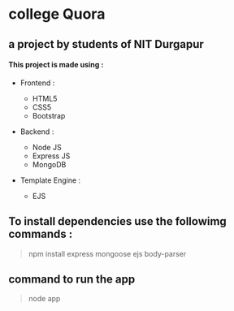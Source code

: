 # college Quora
## a project by students of NIT Durgapur

#### This project is made using :

* Frontend :
  * HTML5   
  * CSS5
  * Bootstrap


* Backend :
  * Node JS
  * Express JS
  * MongoDB


* Template Engine :
  * EJS

## To install dependencies use the followimg commands :

> npm install express mongoose ejs body-parser 

## command to run the app

> node app
